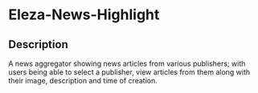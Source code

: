 # Eleza-News-Highlight

## Description

A news aggregator showing news articles from various publishers; with users being able to select a publisher, view articles from them along with their image, description and time of creation.

